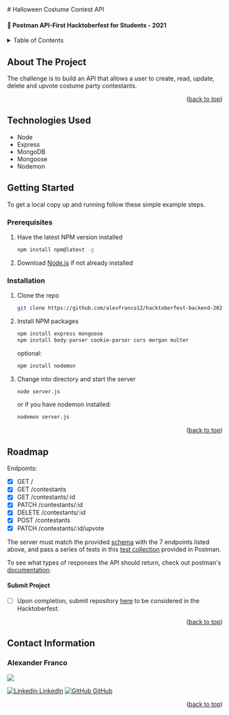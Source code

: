 <div id="top"></div>
# Halloween Costume Contest API

#### 🎃 Postman API-First Hacktoberfest for Students - 2021

<!-- TABLE OF CONTENTS -->
<details>
  <summary>Table of Contents</summary>
  <ol>
    <li>
      <a href="#about-the-project">About The Project</a>
    </li>
    <li>
      <a href="#technologies-used">Technologies Used</a>
    </li>
    <li>
      <a href="#getting-started">Getting Started</a>
    </li>
    <li>
      <a href="#roadmap">Roadmap</a>
    </li>
    <li>
      <a href="#contact-information">Contact Information</a>
    </li>
  </ol>
</details>

<!-- ABOUT THE PROJECT -->
## About The Project
The challenge is to build an API that allows a user to create, read, update, delete and upvote costume party contestants.
<p align="right">(<a href="#top">back to top</a>)</p>

<!-- TECHNOLOGIES USED -->
## Technologies Used
- Node
- Express
- MongoDB
- Mongoose
- Nodemon

<!-- GETTING STARTED -->
## Getting Started

To get a local copy up and running follow these simple example steps.

### Prerequisites

1. Have the latest NPM version installed
    ```sh
    npm install npm@latest -g
    ```
2. Download [Node.js](https://nodejs.org/en/) if not already installed

### Installation

1. Clone the repo
   ```sh
   git clone https://github.com/alexfranco12/hacktoberfest-backend-2021.git
   ```
2. Install NPM packages
    ```sh
    npm install express mongoose
    npm install body-parser cookie-parser cors morgan multer
    ```
    optional:
    ```sh
    npm install nodemon
    ```
3. Change into directory and start the server
     ```sh
   node server.js
   ```
   or if you have nodemon installed:
   ```sh
   nodemon server.js
   ```

<p align="right">(<a href="#top">back to top</a>)</p>

## Roadmap
Endpoints:
- [x] GET /
- [x] GET /contestants
- [x] GET /contestants/:id
- [x] PATCH /contestants/:id
- [x] DELETE /contestants/:id
- [x] POST /contestants
- [x] PATCH /contestants/:id/upvote

The server must match the provided [schema](https://www.postman.com/postman/workspace/postman-hacktoberfest-21/api/b8ee9c39-4eb5-46c0-94e0-d643d9064ba9/version/77aea2ac-8b58-4314-82a6-847b40547c1f?tab=define) with the 7 endpoints listed above, and pass a series of tests in this [test collection](https://www.postman.com/postman/workspace/postman-hacktoberfest-21/collection/15567703-96f91b20-f497-43aa-a7f9-f1443bdd3a71?ctx=documentation) provided in Postman.

To see what types of responses the API should return, check out postman's [documentation](https://www.postman.com/postman/workspace/postman-hacktoberfest-21/documentation/15567703-097eb31d-3c5a-4b40-90de-870efc823a94). 


#### Submit Project
- [ ] Upon completion, submit repository [here](https://docs.google.com/forms/d/e/1FAIpQLSeg8BVdg3fzuhwgBiM6AXR_NOEKI-w_Q8uG5eBVpfyVZmggXw/viewform) to be considered in the Hacktoberfest.

<p align="right">(<a href="#top">back to top</a>)</p>

<!-- CONTACT -->
## Contact Information

### Alexander Franco
<a href="mailto:alexfranco12@gmail.com?"> <img src="https://img.shields.io/badge/gmail-%23DD0031.svg?&style=for-the-badge&logo=gmail&logoColor=white"/> </a>

[![Linkedin](https://i.stack.imgur.com/gVE0j.png) LinkedIn][linkedin] [![GitHub](https://i.stack.imgur.com/tskMh.png) GitHub][github]

<!-- ACKNOWLEDGMENTS -->

<p align="right">(<a href="#top">back to top</a>)</p>

[linkedin]:https://linkedin.com/in/alexander-franco
[github]:https://github.com/alexfranco12